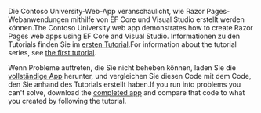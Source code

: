 <span data-ttu-id="93c9d-101">Die Contoso University-Web-App veranschaulicht, wie Razor Pages-Webanwendungen mithilfe von EF Core und Visual Studio erstellt werden können.</span><span class="sxs-lookup"><span data-stu-id="93c9d-101">The Contoso University web app demonstrates how to create Razor Pages web apps using EF Core and Visual Studio.</span></span> <span data-ttu-id="93c9d-102">Informationen zu den Tutorials finden Sie im [ersten Tutorial](xref:data/ef-rp/intro).</span><span class="sxs-lookup"><span data-stu-id="93c9d-102">For information about the tutorial series, see [the first tutorial](xref:data/ef-rp/intro).</span></span>

<span data-ttu-id="93c9d-103">Wenn Probleme auftreten, die Sie nicht beheben können, laden Sie die [vollständige App](https://github.com/dotnet/AspNetCore.Docs/tree/master/aspnetcore/data/ef-rp/intro/samples) herunter, und vergleichen Sie diesen Code mit dem Code, den Sie anhand des Tutorials erstellt haben.</span><span class="sxs-lookup"><span data-stu-id="93c9d-103">If you run into problems you can't solve, download the [completed app](https://github.com/dotnet/AspNetCore.Docs/tree/master/aspnetcore/data/ef-rp/intro/samples) and compare that code to what you created by following the tutorial.</span></span>

